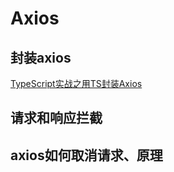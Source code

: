 # Axios

## 封装axios

[TypeScript实战之用TS封装Axios](https://juejin.cn/post/7113475007598034951)

## 请求和响应拦截

## axios如何取消请求、原理

